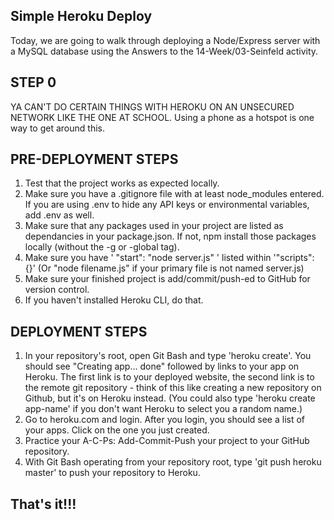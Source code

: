 ## Simple Heroku Deploy
Today, we are going to walk through deploying a Node/Express server with a MySQL database using the Answers to the 14-Week/03-Seinfeld activity.

## STEP 0
YA CAN'T DO CERTAIN THINGS WITH HEROKU ON AN UNSECURED NETWORK LIKE THE ONE AT SCHOOL. Using a phone as a hotspot is one way to get around this.

## PRE-DEPLOYMENT STEPS
1) Test that the project works as expected locally.
2) Make sure you have a .gitignore file with at least node_modules entered. If you are using .env to hide any API keys or environmental variables, add .env as well. 
3) Make sure that any packages used in your project are listed as dependancies in your package.json. If not, npm install those packages locally (without the -g or -global tag).
4) Make sure you have ' "start": "node server.js" ' listed within '"scripts": {}' (Or "node filename.js" if your primary file is not named server.js)
5) Make sure your finished project is add/commit/push-ed to GitHub for version control.
6) If you haven't installed Heroku CLI, do that.

## DEPLOYMENT STEPS
1) In your repository's root, open Git Bash and type 'heroku create'. You should see "Creating app... done" followed by links to your app on Heroku. The first link is to your deployed website, the second link is to the remote git repository - think of this like creating a new repository on Github, but it's on Heroku instead. (You could also type 'heroku create app-name' if you don't want Heroku to select you a random name.)
2) Go to heroku.com and login. After you login, you should see a list of your apps. Click on the one you just created.
6) Practice your A-C-Ps: Add-Commit-Push your project to your GitHub repository.
7) With Git Bash operating from your repository root, type 'git push heroku master' to push your repository to Heroku.

## That's it!!!